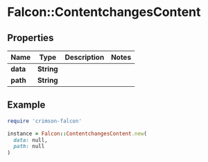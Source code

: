 # Falcon::ContentchangesContent

## Properties

| Name | Type | Description | Notes |
| ---- | ---- | ----------- | ----- |
| **data** | **String** |  |  |
| **path** | **String** |  |  |

## Example

```ruby
require 'crimson-falcon'

instance = Falcon::ContentchangesContent.new(
  data: null,
  path: null
)
```

